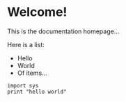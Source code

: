 # Welcome!

This is the documentation homepage...

Here is a list:
- Hello
- World
- Of items...

```
import sys
print "hello world"
```

